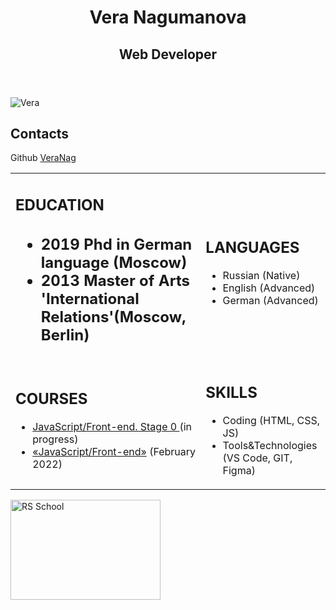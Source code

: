 <!DOCTYPE html>
<html lang="en">
<header>
 <h1 text align=center> Vera Nagumanova </h1>
 <h2 text align=center> Web Developer </h2>
 </header> 
 
 <main>
 <img src="https://mgimo.ru/upload/iblock/41d/41d6ce913f1bf0080d367675a2ff2a86.jpg" alt="Vera">
  <h2> Contacts </h2>
  Github <a href="https://github.com/veranag">VeraNag</a>
  <table>
  <tbody>
    <tr>
      <td> <h2> EDUCATION <h2>
        <ul>
          <li> 2019 Phd in German language (Moscow) </li>
          <li> 2013 Master of Arts 'International Relations'(Moscow, Berlin) </li>
        </ul>
      </td>
      <td>
        <h2> LANGUAGES </h2>
        <ul>
          <li> Russian (Native) </li>
          <li> English (Advanced) </li>
          <li> German (Advanced) </li>
        </ul>
      </td>
    </tr>
    <tr>
      <td> <h2> COURSES </h2>
        <ul>
          <li> <a href="https://rs.school/js-stage0/"> JavaScript/Front-end. Stage 0 </a>(in progress) </li>
          <li> <a href="https://rs.school/js/">«JavaScript/Front-end»</a> (February 2022)</li>
        </ul>
      </td>
      <td> <h2> SKILLS </h2>
        <ul>
          <li> Coding (HTML, CSS, JS) </li> 
          <li> Tools&Technologies (VS Code, GIT, Figma) </li>
        </ul>
      </td>
    </tr>
  </tbody>
 </table>
</main>

  <footer>
 <img src="https://rs.school/images/rs_school_js.svg" alt="RS School" width="240" height="160">
  </footer>
